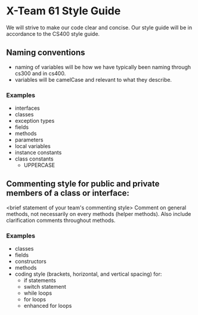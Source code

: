 # X-Team 61 Style Guide

We will strive to make our code clear and concise. Our style guide will be in accordance to the
CS400 style guide.

## Naming conventions

* naming of variables will be how we have typically been naming through cs300 and in cs400.
* variables will be camelCase and relevant to what they describe.

### Examples
* interfaces
* classes
* exception types
* fields
* methods
* parameters
* local variables
* instance constants
* class constants
  * UPPERCASE

## Commenting style for public and private members of a class or interface:

<brief statement of your team's commenting style>
Comment on general methods, not necessarily on every methods (helper methods). 
Also include clarification comments throughout methods.

### Examples

* classes
* fields
* constructors
* methods
* coding style (brackets, horizontal, and vertical spacing) for:
  * if statements
  * switch statement
  * while loops
  * for loops
  * enhanced for loops
